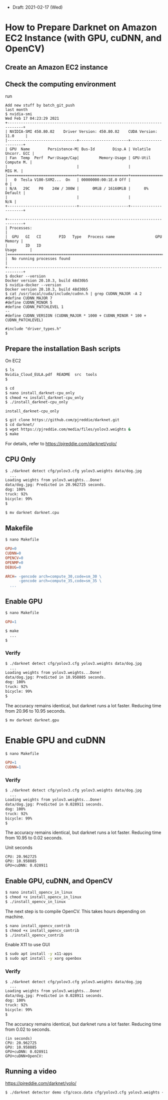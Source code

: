 * Draft: 2021-02-17 (Wed)

# How to Prepare Darknet on Amazon EC2 Instance (with GPU, cuDNN, and OpenCV)

## Create an Amazon EC2 instance


## Check the computing environment
run
```bashvices/en
Add new stuff by batch_git_push
last month
$ nvidia-smi
Wed Feb 17 04:23:29 2021       
+-----------------------------------------------------------------------------+
| NVIDIA-SMI 450.80.02    Driver Version: 450.80.02    CUDA Version: 11.0     |
|-------------------------------+----------------------+----------------------+
| GPU  Name        Persistence-M| Bus-Id        Disp.A | Volatile Uncorr. ECC |
| Fan  Temp  Perf  Pwr:Usage/Cap|         Memory-Usage | GPU-Util  Compute M. |
|                               |                      |               MIG M. |
|===============================+======================+======================|
|   0  Tesla V100-SXM2...  On   | 00000000:00:1E.0 Off |                    0 |
| N/A   29C    P0    24W / 300W |      0MiB / 16160MiB |      0%      Default |
|                               |                      |                  N/A |
+-------------------------------+----------------------+----------------------+
                                                                               
+-----------------------------------------------------------------------------+
| Processes:                                                                  |
|  GPU   GI   CI        PID   Type   Process name                  GPU Memory |
|        ID   ID                                                   Usage      |
|=============================================================================|
|  No running processes found                                                 |
+-----------------------------------------------------------------------------+
$ docker --version
Docker version 20.10.3, build 48d30b5
$ nvidia-docker --version
Docker version 20.10.3, build 48d30b5
$ cat /usr/local/cuda/include/cudnn.h | grep CUDNN_MAJOR -A 2
#define CUDNN_MAJOR 7
#define CUDNN_MINOR 5
#define CUDNN_PATCHLEVEL 1
--
#define CUDNN_VERSION (CUDNN_MAJOR * 1000 + CUDNN_MINOR * 100 + CUDNN_PATCHLEVEL)

#include "driver_types.h"
$ 
```
## Prepare the installation Bash scripts
On EC2

```bash
$ ls
Nvidia_Cloud_EULA.pdf  README  src  tools
$
```

```bash
$ cd
$ nano install_darknet-cpu_only
$ chmod +x install_darknet-cpu_only 
$ ./install_darknet-cpu_only 
```

`install_darknet-cpu_only`
```bash
$ git clone https://github.com/pjreddie/darknet.git
$ cd darknet/
$ wget https://pjreddie.com/media/files/yolov3.weights &
$ make
```
For details, refer to https://pjreddie.com/darknet/yolo/

## CPU Only

```bash
$ ./darknet detect cfg/yolov3.cfg yolov3.weights data/dog.jpg
  ...
Loading weights from yolov3.weights...Done!
data/dog.jpg: Predicted in 20.962725 seconds.
dog: 100%
truck: 92%
bicycle: 99%
$
```

```bash
$ mv darknet darknet.cpu
```

## Makefile

```bash
$ nano Makefile
```
```makefile
GPU=0
CUDNN=0
OPENCV=0
OPENMP=0
DEBUG=0

ARCH= -gencode arch=compute_30,code=sm_30 \
      -gencode arch=compute_35,code=sm_35 \
  ...
```

## Enable GPU
```bash
$ nano Makefile
```

```makefile
GPU=1
```

```bash
$ make
  ...
$
```
### Verify
```bash
$ ./darknet detect cfg/yolov3.cfg yolov3.weights data/dog.jpg
  ...
Loading weights from yolov3.weights...Done!
data/dog.jpg: Predicted in 10.958885 seconds.
dog: 100%
truck: 92%
bicycle: 99%
$
```
The accuracy remains identical, but darknet runs a lot faster.
Reducing time from 20.96 to 10.95 seconds.

```bash
$ mv darknet darknet.gpu
```

# Enable GPU and cuDNN
```bash
$ nano Makefile
```

```makefile
GPU=1
CUDNN=1
```

### Verify
```bash
$ ./darknet detect cfg/yolov3.cfg yolov3.weights data/dog.jpg
  ...
Loading weights from yolov3.weights...Done!
data/dog.jpg: Predicted in 0.028911 seconds.
dog: 100%
truck: 92%
bicycle: 99%
$
```
The accuracy remains identical, but darknet runs a lot faster.
Reducing time from 10.95 to 0.02 seconds.

Unit seconds
```
CPU: 20.962725
GPU: 10.958885
GPU+cuDNN: 0.028911
```

## Enable GPU, cuDNN, and OpenCV

```bash
$ nano install_opencv_in_linux
$ chmod +x install_opencv_in_linux 
$ ./install_opencv_in_linux
```
The next step is to compile OpenCV. This takes hours depending on machine.
```bash
$ nano install_opencv_contrib
$ chmod +x install_opencv_contrib
$ ./install_opencv_contrib
```

Enable X11 to use GUI
```bash
$ sudo apt install -y x11-apps
$ sudo apt install -y xorg openbox
```

### Verify
```bash
$ ./darknet detect cfg/yolov3.cfg yolov3.weights data/dog.jpg
  ...
Loading weights from yolov3.weights...Done!
data/dog.jpg: Predicted in 0.028911 seconds.
dog: 100%
truck: 92%
bicycle: 99%
$
```
The accuracy remains identical, but darknet runs a lot faster.
Reducing time from 0.02 to  seconds.

```
(in seconds)
CPU: 20.962725
GPU: 10.958885
GPU+cuDNN: 0.028911
GPU+cuDNN+OpenCV: 
```

## Running a video

https://pjreddie.com/darknet/yolo/

```bash
$ ./darknet detector demo cfg/coco.data cfg/yolov3.cfg yolov3.weights <video file>
```
